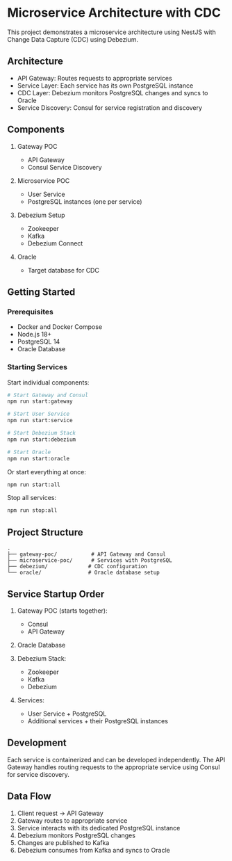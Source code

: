 # Microservice Architecture with CDC

This project demonstrates a microservice architecture using NestJS with Change Data Capture (CDC) using Debezium.

## Architecture

- API Gateway: Routes requests to appropriate services
- Service Layer: Each service has its own PostgreSQL instance
- CDC Layer: Debezium monitors PostgreSQL changes and syncs to Oracle
- Service Discovery: Consul for service registration and discovery

## Components

1. Gateway POC
   - API Gateway
   - Consul Service Discovery

2. Microservice POC
   - User Service
   - PostgreSQL instances (one per service)

3. Debezium Setup
   - Zookeeper
   - Kafka
   - Debezium Connect

4. Oracle
   - Target database for CDC

## Getting Started

### Prerequisites

- Docker and Docker Compose
- Node.js 18+
- PostgreSQL 14
- Oracle Database

### Starting Services

Start individual components:
```bash
# Start Gateway and Consul
npm run start:gateway

# Start User Service
npm run start:service

# Start Debezium Stack
npm run start:debezium

# Start Oracle
npm run start:oracle
```

Or start everything at once:
```bash
npm run start:all
```

Stop all services:
```bash
npm run stop:all
```

## Project Structure

```
.
├── gateway-poc/           # API Gateway and Consul
├── microservice-poc/      # Services with PostgreSQL
├── debezium/             # CDC configuration
└── oracle/               # Oracle database setup
```

## Service Startup Order

1. Gateway POC (starts together):
   - Consul
   - API Gateway

2. Oracle Database

3. Debezium Stack:
   - Zookeeper
   - Kafka
   - Debezium

4. Services:
   - User Service + PostgreSQL
   - Additional services + their PostgreSQL instances

## Development

Each service is containerized and can be developed independently. The API Gateway handles routing requests to the appropriate service using Consul for service discovery.

## Data Flow

1. Client request → API Gateway
2. Gateway routes to appropriate service
3. Service interacts with its dedicated PostgreSQL instance
4. Debezium monitors PostgreSQL changes
5. Changes are published to Kafka
6. Debezium consumes from Kafka and syncs to Oracle
